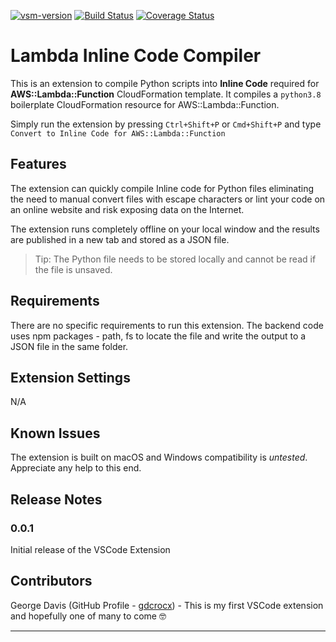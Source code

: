 [![vsm-version](https://img.shields.io/visual-studio-marketplace/v/gdcrocx.lambda-inline-code-compiler?style=flat&label=VS%20Marketplace&logo=visual-studio-code)](https://marketplace.visualstudio.com/items?itemName=gdcrocx.lambda-inline-code-compiler)
[![Build Status](https://github.com/gdcrocx/lambda-inline-code-compiler/actions/workflows/github-actions-build.yml/badge.svg)](https://github.com/gdcrocx/lambda-inline-code-compiler)
[![Coverage Status](https://coveralls.io/repos/github/gdcrocx/lambda-inline-code-compiler/badge.svg?branch=master)](https://coveralls.io/github/gdcrocx/lambda-inline-code-compiler?branch=master)

# Lambda Inline Code Compiler

This is an extension to compile Python scripts into **Inline Code** required for **AWS::Lambda::Function** CloudFormation template. It compiles a `python3.8` boilerplate CloudFormation resource for AWS::Lambda::Function.

Simply run the extension by pressing `Ctrl+Shift+P` or `Cmd+Shift+P` and type `Convert to Inline Code for AWS::Lambda::Function`

## Features

The extension can quickly compile Inline code for Python files eliminating the need to manual convert files with escape characters or lint your code on an online website and risk exposing data on the Internet. 

The extension runs completely offline on your local window and the results are published in a new tab and stored as a JSON file.

> Tip: The Python file needs to be stored locally and cannot be read if the file is unsaved.

## Requirements

There are no specific requirements to run this extension. The backend code uses npm packages - path, fs to locate the file and write the output to a JSON file in the same folder.

## Extension Settings

N/A

## Known Issues

The extension is built on macOS and Windows compatibility is *untested*. Appreciate any help to this end.

## Release Notes

### 0.0.1

Initial release of the VSCode Extension

## Contributors

George Davis (GitHub Profile - [gdcrocx](https://github.com/gdcrocx)) - This is my first VSCode extension and hopefully one of many to come :nerd_face:

-----------------------------------------------------------------------------------------------------------
